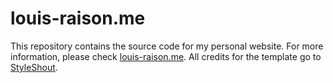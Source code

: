 # louis-raison.me

This repository contains the source code for my personal website. For more information, please check [louis-raison.me](https://louis-raison.me).
All credits for the template go to [StyleShout](https://www.styleshout.com/free-templates/ceevee/).